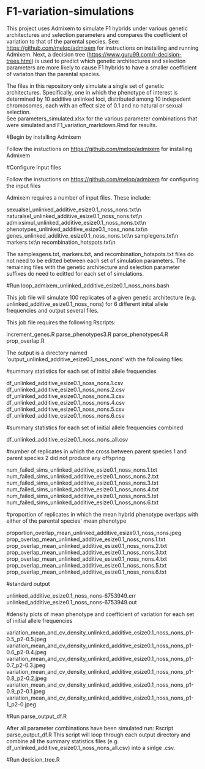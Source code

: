 # F1-variation-simulations

This project uses Admixem to simulate F1 hybrids under various genetic architectures and selection parameters and compares the coefficient of variation to that of the parental species. See: https://github.com/melop/admixem for instructions on installing and running Admixem. 
Next, a decision tree (https://www.guru99.com/r-decision-trees.html) is used to predict which genetic architectures and selection parameters are more likely to cause F1 hybrids to have a smaller coefficient of variaton than the parental species.

The files in this repository only simulate a single set of genetic architectures. Specifically, one in which the phenotype of interest is determined by 10 additive unlinked loci, distributed among 10 indepedent chromosomes, each with an effect size of 0.1 and no natural or sexual selection.  
See parameters_simulated.xlsx for the various parameter combinations that were simulated and F1_variation_markdown.Rmd for results. 

#Begin by installing Admixem

Follow the instuctions on https://github.com/melop/admixem for installing Admixem

#Configure input files

Follow the instuctions on https://github.com/melop/admixem for configuring the input files

Admixem requires a number of input files. These include:

sexualsel_unlinked_additive_esize0.1_noss_nons.txt\n
naturalsel_unlinked_additive_esize0.1_noss_nons.txt\n
admixsimul_unlinked_additive_esize0.1_noss_nons.txt\n
phenotypes_unlinked_additive_esize0.1_noss_nons.txt\n
genes_unlinked_additive_esize0.1_noss_nons.txt\n
samplegens.txt\n
markers.txt\n
recombination_hotspots.txt\n

The samplesgens.txt, markers.txt, and recombination_hotspots.txt files do not need to be editted between each set of simulation parameters. The remaining files with the genetic architecture and selection parameter suffixes do need to editted for each set of simulations. 

#Run loop_admixem_unlinked_additive_esize0.1_noss_nons.bash

This job file will simulate 100 replicates of a given genetic architecture (e.g. unlinked_additive_esize0.1_noss_nons) for 6 different inital allele frequencies and output several files.

This job file requires the following Rscripts:

increment_genes.R
parse_phenotypes3.R
parse_phenotypes4.R
prop_overlap.R

The output is a directory named 'output_unlinked_additive_esize0.1_noss_nons' with the following files:

#summary statistics for each set of initial allele frequencies

df_unlinked_additive_esize0.1_noss_nons.1.csv
df_unlinked_additive_esize0.1_noss_nons.2.csv
df_unlinked_additive_esize0.1_noss_nons.3.csv
df_unlinked_additive_esize0.1_noss_nons.4.csv
df_unlinked_additive_esize0.1_noss_nons.5.csv
df_unlinked_additive_esize0.1_noss_nons.6.csv

#summary statistics for each set of initial allele frequencies combined

df_unlinked_additive_esize0.1_noss_nons_all.csv

#number of replicates in which the cross between parent species 1 and parent species 2 did not produce any offspring 

num_failed_sims_unlinked_additive_esize0.1_noss_nons.1.txt
num_failed_sims_unlinked_additive_esize0.1_noss_nons.2.txt
num_failed_sims_unlinked_additive_esize0.1_noss_nons.3.txt
num_failed_sims_unlinked_additive_esize0.1_noss_nons.4.txt
num_failed_sims_unlinked_additive_esize0.1_noss_nons.5.txt
num_failed_sims_unlinked_additive_esize0.1_noss_nons.6.txt

#proportion of replicates in which the mean hybrid phenotype overlaps with either of the parental species' mean phenotype

proportion_overlap_mean_unlinked_additive_esize0.1_noss_nons.jpeg
prop_overlap_mean_unlinked_additive_esize0.1_noss_nons.1.txt
prop_overlap_mean_unlinked_additive_esize0.1_noss_nons.2.txt
prop_overlap_mean_unlinked_additive_esize0.1_noss_nons.3.txt
prop_overlap_mean_unlinked_additive_esize0.1_noss_nons.4.txt
prop_overlap_mean_unlinked_additive_esize0.1_noss_nons.5.txt
prop_overlap_mean_unlinked_additive_esize0.1_noss_nons.6.txt

#standard output

unlinked_additive_esize0.1_noss_nons-6753949.err
unlinked_additive_esize0.1_noss_nons-6753949.out

#density plots of mean phenotype and coefficient of variation for each set of initial allele frequencies 

variation_mean_and_cv_density_unlinked_additive_esize0.1_noss_nons_p1-0.5_p2-0.5.jpeg
variation_mean_and_cv_density_unlinked_additive_esize0.1_noss_nons_p1-0.6_p2-0.4.jpeg
variation_mean_and_cv_density_unlinked_additive_esize0.1_noss_nons_p1-0.7_p2-0.3.jpeg
variation_mean_and_cv_density_unlinked_additive_esize0.1_noss_nons_p1-0.8_p2-0.2.jpeg
variation_mean_and_cv_density_unlinked_additive_esize0.1_noss_nons_p1-0.9_p2-0.1.jpeg
variation_mean_and_cv_density_unlinked_additive_esize0.1_noss_nons_p1-1_p2-0.jpeg

#Run parse_output_df.R

After all parameter combinations have been simulated run: Rscript parse_output_df.R
This script will loop through each output directory and combine all the summary statistics files (e.g. df_unlinked_additive_esize0.1_noss_nons_all.csv) into a sinlge .csv.

#Run decision_tree.R
